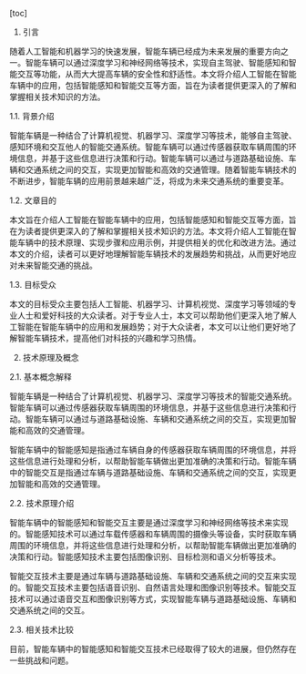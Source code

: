 
[toc]                    
                
                
1. 引言

随着人工智能和机器学习的快速发展，智能车辆已经成为未来发展的重要方向之一。智能车辆可以通过深度学习和神经网络等技术，实现自主驾驶、智能感知和智能交互等功能，从而大大提高车辆的安全性和舒适性。本文将介绍人工智能在智能车辆中的应用，包括智能感知和智能交互等方面，旨在为读者提供更深入的了解和掌握相关技术知识的方法。

1.1. 背景介绍

智能车辆是一种结合了计算机视觉、机器学习、深度学习等技术，能够自主驾驶、感知环境和交互他人的智能交通系统。智能车辆可以通过传感器获取车辆周围的环境信息，并基于这些信息进行决策和行动。智能车辆可以通过与道路基础设施、车辆和交通系统之间的交互，实现更加智能和高效的交通管理。随着智能车辆技术的不断进步，智能车辆的应用前景越来越广泛，将成为未来交通系统的重要变革。

1.2. 文章目的

本文旨在介绍人工智能在智能车辆中的应用，包括智能感知和智能交互等方面，旨在为读者提供更深入的了解和掌握相关技术知识的方法。本文将介绍人工智能在智能车辆中的技术原理、实现步骤和应用示例，并提供相关的优化和改进方法。通过本文的介绍，读者可以更好地理解智能车辆技术的发展趋势和挑战，从而更好地应对未来智能交通的挑战。

1.3. 目标受众

本文的目标受众主要包括人工智能、机器学习、计算机视觉、深度学习等领域的专业人士和爱好科技的大众读者。对于专业人士，本文可以帮助他们更深入地了解人工智能在智能车辆中的应用和发展趋势；对于大众读者，本文可以让他们更好地了解智能车辆技术，提高他们对科技的兴趣和学习热情。

2. 技术原理及概念

2.1. 基本概念解释

智能车辆是一种结合了计算机视觉、机器学习、深度学习等技术的智能交通系统。智能车辆可以通过传感器获取车辆周围的环境信息，并基于这些信息进行决策和行动。智能车辆可以通过与道路基础设施、车辆和交通系统之间的交互，实现更加智能和高效的交通管理。

智能车辆中的智能感知是指通过车辆自身的传感器获取车辆周围的环境信息，并将这些信息进行处理和分析，以帮助智能车辆做出更加准确的决策和行动。智能车辆中的智能交互是指通过车辆与道路基础设施、车辆和交通系统之间的交互，实现更加智能和高效的交通管理。

2.2. 技术原理介绍

智能车辆中的智能感知和智能交互主要是通过深度学习和神经网络等技术来实现的。智能感知技术可以通过车载传感器和车辆周围的摄像头等设备，实时获取车辆周围的环境信息，并将这些信息进行处理和分析，以帮助智能车辆做出更加准确的决策和行动。智能感知技术主要包括图像识别、目标检测和语义分析等技术。

智能交互技术主要是通过车辆与道路基础设施、车辆和交通系统之间的交互来实现的。智能交互技术主要包括语音识别、自然语言处理和图像识别等技术。智能交互技术可以通过语音交互和图像识别等方式，实现智能车辆与道路基础设施、车辆和交通系统之间的交互。

2.3. 相关技术比较

目前，智能车辆中的智能感知和智能交互技术已经取得了较大的进展，但仍然存在一些挑战和问题。

